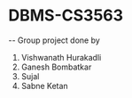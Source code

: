 # DBMS-CS3563
-- Group project done by
1. Vishwanath Hurakadli
2. Ganesh Bombatkar
3. Sujal
4. Sabne Ketan
